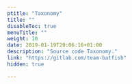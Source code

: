 ```yaml
---
ptitle: "Taxonomy"
title: ""
disableToc: true
menuTitle: ""
weight: 10
date: 2019-01-19T20:06:16+01:00
description: "Source code Taxonomy."
link: "https://gitlab.com/team-batfish"
hidden: true

---
```


